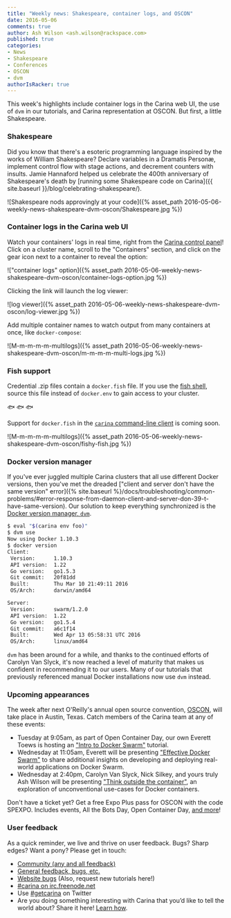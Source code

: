```yaml
---
title: "Weekly news: Shakespeare, container logs, and OSCON"
date: 2016-05-06
comments: true
author: Ash Wilson <ash.wilson@rackspace.com>
published: true
categories:
- News
- Shakespeare
- Conferences
- OSCON
- dvm
authorIsRacker: true
---
```


This week's highlights include container logs in the Carina web UI, the use of `dvm` in our tutorials, and Carina representation at OSCON. But first, a little Shakespeare.

<!-- more -->

### Shakespeare

Did you know that there's a esoteric programming language inspired by the works of William Shakespeare? Declare variables in a Dramatis Personæ, implement control flow with stage actions, and decrement counters with insults. Jamie Hannaford helped us celebrate the 400th anniversary of Shakespeare's death by [running some Shakespeare code on Carina]({{ site.baseurl }}/blog/celebrating-shakespeare/).

![Shakespeare nods approvingly at your code]({% asset_path 2016-05-06-weekly-news-shakespeare-dvm-oscon/Shakespeare.jpg %})

### Container logs in the Carina web UI

Watch your containers' logs in real time, right from the [Carina control panel](https://app.getcarina.com/app/login)! Click on a cluster name, scroll to the "Containers" section, and click on the gear icon next to a container to reveal the option:

!["container logs" option]({% asset_path 2016-05-06-weekly-news-shakespeare-dvm-oscon/container-logs-option.jpg %})

Clicking the link will launch the log viewer:

![log viewer]({% asset_path 2016-05-06-weekly-news-shakespeare-dvm-oscon/log-viewer.jpg %})

Add multiple container names to watch output from many containers at once, like `docker-compose`:

![M-m-m-m-m-multilogs]({% asset_path 2016-05-06-weekly-news-shakespeare-dvm-oscon/m-m-m-m-multi-logs.jpg %})

### Fish support

Credential .zip files contain a `docker.fish` file. If you use the [fish shell](https://fishshell.com/), source this file instead of `docker.env` to gain access to your cluster.

🐟 🐟 🐟

Support for `docker.fish` in the [`carina` command-line client](https://github.com/getcarina/carina) is coming soon.

![M-m-m-m-m-multilogs]({% asset_path 2016-05-06-weekly-news-shakespeare-dvm-oscon/fishy-fish.jpg %})

### Docker version manager

If you've ever juggled multiple Carina clusters that all use different Docker versions, then you've met the dreaded ["client and server don't have the same version" error]({% site.baseurl %}/docs/troubleshooting/common-problems/#error-response-from-daemon-client-and-server-don-39-t-have-same-version). Our solution to keep everything synchronized is the [Docker version manager, `dvm`](https://github.com/getcarina/dvm).

```bash
$ eval "$(carina env foo)"
$ dvm use
Now using Docker 1.10.3
$ docker version
Client:
 Version:      1.10.3
 API version:  1.22
 Go version:   go1.5.3
 Git commit:   20f81dd
 Built:        Thu Mar 10 21:49:11 2016
 OS/Arch:      darwin/amd64

Server:
 Version:      swarm/1.2.0
 API version:  1.22
 Go version:   go1.5.4
 Git commit:   a6c1f14
 Built:        Wed Apr 13 05:58:31 UTC 2016
 OS/Arch:      linux/amd64
```

`dvm` has been around for a while, and thanks to the continued efforts of Carolyn Van Slyck, it's now reached a level of maturity that makes us confident in recommending it to our users. Many of our tutorials that previously referenced manual Docker installations now use `dvm` instead.

### Upcoming appearances

The week after next O'Reilly's annual open source convention, [OSCON](http://conferences.oreilly.com/oscon/open-source-us), will take place in Austin, Texas. Catch members of the Carina team at any of these events:

* Tuesday at 9:05am, as part of Open Container Day, our own Everett Toews is hosting an ["Intro to Docker Swarm"](http://conferences.oreilly.com/oscon/open-source-us/public/schedule/detail/50961) tutorial.
* Wednesday at 11:05am, Everett will be presenting ["Effective Docker Swarm"](http://conferences.oreilly.com/oscon/open-source-us/public/schedule/detail/51213) to share additional insights on developing and deploying real-world applications on Docker Swarm.
* Wednesday at 2:40pm, Carolyn Van Slyck, Nick Silkey, and yours truly Ash Wilson will be presenting ["Think outside the container"](http://conferences.oreilly.com/oscon/open-source-us/public/schedule/detail/51253), an exploration of unconventional use-cases for Docker containers.

Don't have a ticket yet? Get a free Expo Plus pass for OSCON with the code SPEXPO. Includes events, All the Bots Day, Open Container Day, [and more](http://oreil.ly/1T0euIj)!

### User feedback

As a quick reminder, we live and thrive on user feedback. Bugs? Sharp edges? Want a pony? Please get in touch:

* [Community (any and all feedback)](https://community.getcarina.com/)
* [General feedback, bugs, etc.](https://github.com/getcarina/feedback)
* [Website bugs](https://github.com/getcarina/getcarina.com/issues) (Also, request new tutorials here!)
* [#carina on irc.freenode.net](https://botbot.me/freenode/carina/)
* Use [#getcarina](https://twitter.com/search?q=%23getcarina) on Twitter
* Are you doing something interesting with Carina that you’d like to tell the world about? Share it here! [Learn how](https://github.com/getcarina/getcarina.com/blob/master/CONTRIBUTING.md).
